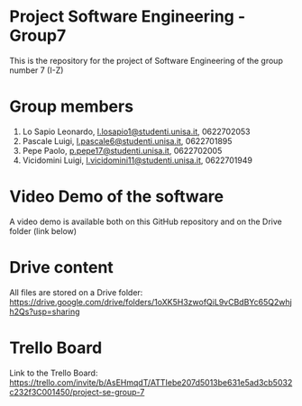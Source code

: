 # Project Software Engineering - Group7
This is the repository for the project of Software Engineering of the group number 7 (I-Z)

# Group members
1. Lo Sapio Leonardo, l.losapio1@studenti.unisa.it, 0622702053
2. Pascale Luigi, l.pascale6@studenti.unisa.it, 0622701895
3. Pepe Paolo, p.pepe17@studenti.unisa.it, 0622702005
4. Vicidomini Luigi, l.vicidomini11@studenti.unisa.it, 0622701949

# Video Demo of the software
A video demo is available both on this GitHub repository and on the Drive folder (link below)

# Drive content
All files are stored on a Drive folder: 
https://drive.google.com/drive/folders/1oXK5H3zwofQiL9vCBdBYc65Q2whjh2Qs?usp=sharing

# Trello Board
Link to the Trello Board: 
https://trello.com/invite/b/AsEHmqdT/ATTIebe207d5013be631e5ad3cb5032c232f3C001450/project-se-group-7
